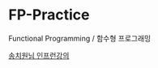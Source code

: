 # FP-Practice
Functional Programming / 함수형 프로그래밍

[송치원님 인프런강의](https://www.inflearn.com/course/swift-fp/dashboard)
